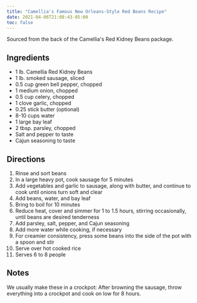 ```yaml
---
title: "Camellia's Famous New Orleans-Style Red Beans Recipe"
date: 2021-04-06T21:08:43-05:00
toc: false
---
```


Sourced from the back of the Camellia's Red Kidney Beans package.

<!--more-->

## Ingredients

- 1 lb. Camellia Red Kidney Beans
- 1 lb. smoked sausage, sliced
- 0.5 cup green bell pepper, chopped
- 1 medium onion, chopped
- 0.5 cup celery, chopped
- 1 clove garlic, chopped
- 0.25 stick butter (optional)
- 8-10 cups water
- 1 large bay leaf
- 2 tbsp. parsley, chopped
- Salt and pepper to taste
- Cajun seasoning to taste

## Directions

1. Rinse and sort beans
1. In a large heavy pot, cook sausage for 5 minutes
1. Add vegetables and garlic to sausage, along with butter, and continue to cook until onions turn soft and clear
1. Add beans, water, and bay leaf
1. Bring to boil for 10 minutes
1. Reduce heat, cover and simmer for 1 to 1.5 hours, stirring occasionally, until beans are desired tenderness
1. Add parsley, salt, pepper, and Cajun seasoning
1. Add more water while cooking, if necessary
1. For creamier consistency, press some beans into the side of the pot with a spoon and stir
1. Serve over hot cooked rice
1. Serves 6 to 8 people

## Notes

We usually make these in a crockpot: After browning the sausage, throw everything into a crockpot and cook on low for 8 hours.
